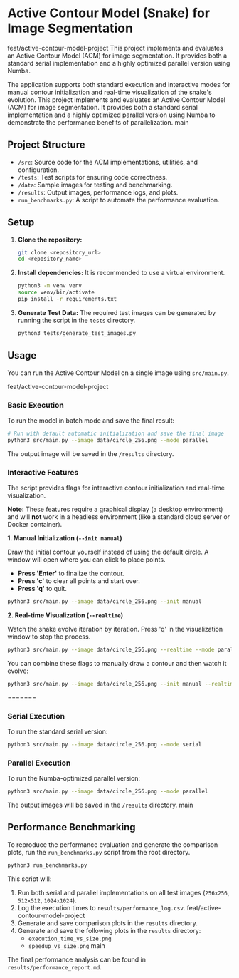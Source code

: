 # Active Contour Model (Snake) for Image Segmentation

feat/active-contour-model-project
This project implements and evaluates an Active Contour Model (ACM) for image segmentation. It provides both a standard serial implementation and a highly optimized parallel version using Numba.

The application supports both standard execution and interactive modes for manual contour initialization and real-time visualization of the snake's evolution.
This project implements and evaluates an Active Contour Model (ACM) for image segmentation. It provides both a standard serial implementation and a highly optimized parallel version using Numba to demonstrate the performance benefits of parallelization.
main

## Project Structure

- `/src`: Source code for the ACM implementations, utilities, and configuration.
- `/tests`: Test scripts for ensuring code correctness.
- `/data`: Sample images for testing and benchmarking.
- `/results`: Output images, performance logs, and plots.
- `run_benchmarks.py`: A script to automate the performance evaluation.

## Setup

1.  **Clone the repository:**
    ```bash
    git clone <repository_url>
    cd <repository_name>
    ```

2.  **Install dependencies:**
    It is recommended to use a virtual environment.
    ```bash
    python3 -m venv venv
    source venv/bin/activate
    pip install -r requirements.txt
    ```

3.  **Generate Test Data:**
    The required test images can be generated by running the script in the `tests` directory.
    ```bash
    python3 tests/generate_test_images.py
    ```

## Usage

You can run the Active Contour Model on a single image using `src/main.py`.

feat/active-contour-model-project
### Basic Execution

To run the model in batch mode and save the final result:
```bash
# Run with default automatic initialization and save the final image
python3 src/main.py --image data/circle_256.png --mode parallel
```
The output image will be saved in the `/results` directory.

### Interactive Features

The script provides flags for interactive contour initialization and real-time visualization.

**Note:** These features require a graphical display (a desktop environment) and will **not** work in a headless environment (like a standard cloud server or Docker container).

**1. Manual Initialization (`--init manual`)**

Draw the initial contour yourself instead of using the default circle. A window will open where you can click to place points.
-   **Press 'Enter'** to finalize the contour.
-   **Press 'c'** to clear all points and start over.
-   **Press 'q'** to quit.

```bash
python3 src/main.py --image data/circle_256.png --init manual
```

**2. Real-time Visualization (`--realtime`)**

Watch the snake evolve iteration by iteration. Press 'q' in the visualization window to stop the process.

```bash
python3 src/main.py --image data/circle_256.png --realtime --mode parallel
```

You can combine these flags to manually draw a contour and then watch it evolve:
```bash
python3 src/main.py --image data/circle_256.png --init manual --realtime --mode parallel
```
=======
### Serial Execution

To run the standard serial version:
```bash
python3 src/main.py --image data/circle_256.png --mode serial
```

### Parallel Execution

To run the Numba-optimized parallel version:
```bash
python3 src/main.py --image data/circle_256.png --mode parallel
```

The output images will be saved in the `/results` directory.
 main

## Performance Benchmarking

To reproduce the performance evaluation and generate the comparison plots, run the `run_benchmarks.py` script from the root directory.

```bash
python3 run_benchmarks.py
```

This script will:
1.  Run both serial and parallel implementations on all test images (`256x256`, `512x512`, `1024x1024`).
2.  Log the execution times to `results/performance_log.csv`.
feat/active-contour-model-project
3.  Generate and save comparison plots in the `results` directory.
3.  Generate and save the following plots in the `results` directory:
    -   `execution_time_vs_size.png`
    -   `speedup_vs_size.png`
main

The final performance analysis can be found in `results/performance_report.md`.
